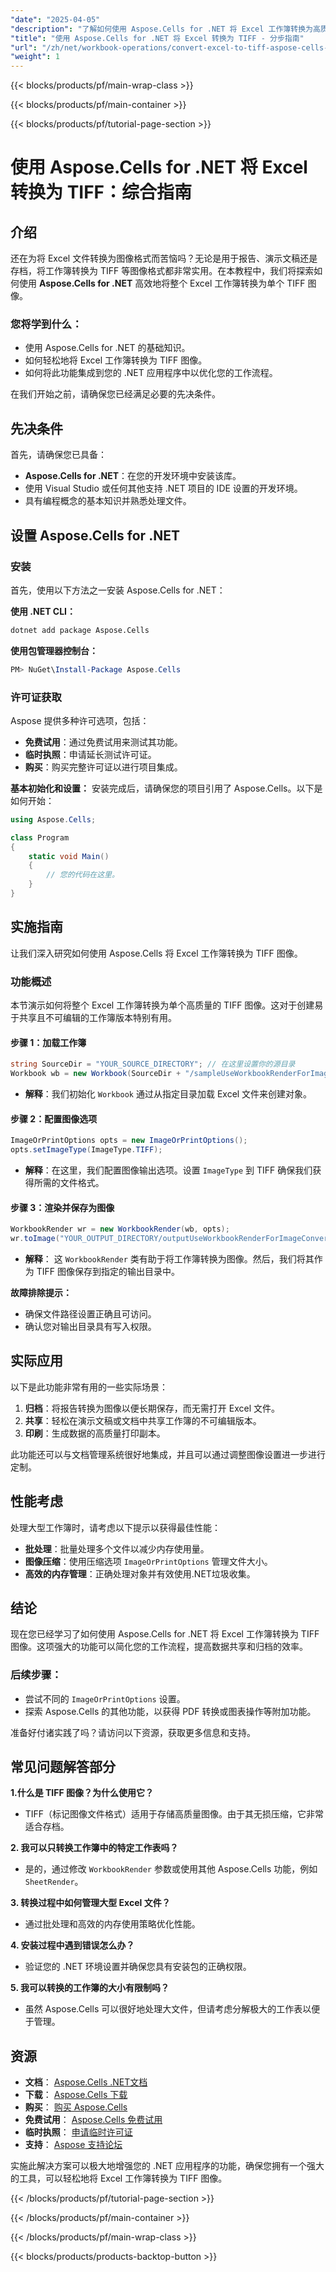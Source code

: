 ```yaml
---
"date": "2025-04-05"
"description": "了解如何使用 Aspose.Cells for .NET 将 Excel 工作簿转换为高质量的 TIFF 图像。按照本分步指南操作，实现无缝集成。"
"title": "使用 Aspose.Cells for .NET 将 Excel 转换为 TIFF - 分步指南"
"url": "/zh/net/workbook-operations/convert-excel-to-tiff-aspose-cells-dotnet/"
"weight": 1
---
```


{{< blocks/products/pf/main-wrap-class >}}

{{< blocks/products/pf/main-container >}}

{{< blocks/products/pf/tutorial-page-section >}}


# 使用 Aspose.Cells for .NET 将 Excel 转换为 TIFF：综合指南

## 介绍
还在为将 Excel 文件转换为图像格式而苦恼吗？无论是用于报告、演示文稿还是存档，将工作簿转换为 TIFF 等图像格式都非常实用。在本教程中，我们将探索如何使用 **Aspose.Cells for .NET** 高效地将整个 Excel 工作簿转换为单个 TIFF 图像。

### 您将学到什么：
- 使用 Aspose.Cells for .NET 的基础知识。
- 如何轻松地将 Excel 工作簿转换为 TIFF 图像。
- 如何将此功能集成到您的 .NET 应用程序中以优化您的工作流程。

在我们开始之前，请确保您已经满足必要的先决条件。

## 先决条件
首先，请确保您已具备：
- **Aspose.Cells for .NET**：在您的开发环境中安装该库。
- 使用 Visual Studio 或任何其他支持 .NET 项目的 IDE 设置的开发环境。
- 具有编程概念的基本知识并熟悉处理文件。

## 设置 Aspose.Cells for .NET

### 安装
首先，使用以下方法之一安装 Aspose.Cells for .NET：

**使用 .NET CLI：**
```bash
dotnet add package Aspose.Cells
```

**使用包管理器控制台：**
```powershell
PM> NuGet\Install-Package Aspose.Cells
```

### 许可证获取
Aspose 提供多种许可选项，包括：
- **免费试用**：通过免费试用来测试其功能。
- **临时执照**：申请延长测试许可证。
- **购买**：购买完整许可证以进行项目集成。

**基本初始化和设置：**
安装完成后，请确保您的项目引用了 Aspose.Cells。以下是如何开始：
```csharp
using Aspose.Cells;

class Program
{
    static void Main()
    {
        // 您的代码在这里。
    }
}
```

## 实施指南
让我们深入研究如何使用 Aspose.Cells 将 Excel 工作簿转换为 TIFF 图像。

### 功能概述
本节演示如何将整个 Excel 工作簿转换为单个高质量的 TIFF 图像。这对于创建易于共享且不可编辑的工作簿版本特别有用。

#### 步骤 1：加载工作簿
```csharp
string SourceDir = "YOUR_SOURCE_DIRECTORY"; // 在这里设置你的源目录
Workbook wb = new Workbook(SourceDir + "/sampleUseWorkbookRenderForImageConversion.xlsx");
```
- **解释**：我们初始化 `Workbook` 通过从指定目录加载 Excel 文件来创建对象。

#### 步骤 2：配置图像选项
```csharp
ImageOrPrintOptions opts = new ImageOrPrintOptions();
opts.setImageType(ImageType.TIFF);
```
- **解释**：在这里，我们配置图像输出选项。设置 `ImageType` 到 TIFF 确保我们获得所需的文件格式。

#### 步骤 3：渲染并保存为图像
```csharp
WorkbookRender wr = new WorkbookRender(wb, opts);
wr.toImage("YOUR_OUTPUT_DIRECTORY/outputUseWorkbookRenderForImageConversion.tiff");
```
- **解释**： 这 `WorkbookRender` 类有助于将工作簿转换为图像。然后，我们将其作为 TIFF 图像保存到指定的输出目录中。

**故障排除提示：**
- 确保文件路径设置正确且可访问。
- 确认您对输出目录具有写入权限。

## 实际应用
以下是此功能非常有用的一些实际场景：
1. **归档**：将报告转换为图像以便长期保存，而无需打开 Excel 文件。
2. **共享**：轻松在演示文稿或文档中共享工作簿的不可编辑版本。
3. **印刷**：生成数据的高质量打印副本。

此功能还可以与文档管理系统很好地集成，并且可以通过调整图像设置进一步进行定制。

## 性能考虑
处理大型工作簿时，请考虑以下提示以获得最佳性能：
- **批处理**：批量处理多个文件以减少内存使用量。
- **图像压缩**：使用压缩选项 `ImageOrPrintOptions` 管理文件大小。
- **高效的内存管理**：正确处理对象并有效使用.NET垃圾收集。

## 结论
现在您已经学习了如何使用 Aspose.Cells for .NET 将 Excel 工作簿转换为 TIFF 图像。这项强大的功能可以简化您的工作流程，提高数据共享和归档的效率。

### 后续步骤：
- 尝试不同的 `ImageOrPrintOptions` 设置。
- 探索 Aspose.Cells 的其他功能，以获得 PDF 转换或图表操作等附加功能。

准备好付诸实践了吗？请访问以下资源，获取更多信息和支持。

## 常见问题解答部分
**1.什么是 TIFF 图像？为什么使用它？**
   - TIFF（标记图像文件格式）适用于存储高质量图像。由于其无损压缩，它非常适合存档。

**2. 我可以只转换工作簿中的特定工作表吗？**
   - 是的，通过修改 `WorkbookRender` 参数或使用其他 Aspose.Cells 功能，例如 `SheetRender`。

**3. 转换过程中如何管理大型 Excel 文件？**
   - 通过批处理和高效的内存使用策略优化性能。

**4. 安装过程中遇到错误怎么办？**
   - 验证您的 .NET 环境设置并确保您具有安装包的正确权限。

**5. 我可以转换的工作簿的大小有限制吗？**
   - 虽然 Aspose.Cells 可以很好地处理大文件，但请考虑分解极大的工作表以便于管理。

## 资源
- **文档**： [Aspose.Cells .NET文档](https://reference.aspose.com/cells/net/)
- **下载**： [Aspose.Cells 下载](https://releases.aspose.com/cells/net/)
- **购买**： [购买 Aspose.Cells](https://purchase.aspose.com/buy)
- **免费试用**： [Aspose.Cells 免费试用](https://releases.aspose.com/cells/net/)
- **临时执照**： [申请临时许可证](https://purchase.aspose.com/temporary-license/)
- **支持**： [Aspose 支持论坛](https://forum.aspose.com/c/cells/9)

实施此解决方案可以极大地增强您的 .NET 应用程序的功能，确保您拥有一个强大的工具，可以轻松地将 Excel 工作簿转换为 TIFF 图像。

{{< /blocks/products/pf/tutorial-page-section >}}

{{< /blocks/products/pf/main-container >}}

{{< /blocks/products/pf/main-wrap-class >}}

{{< blocks/products/products-backtop-button >}}